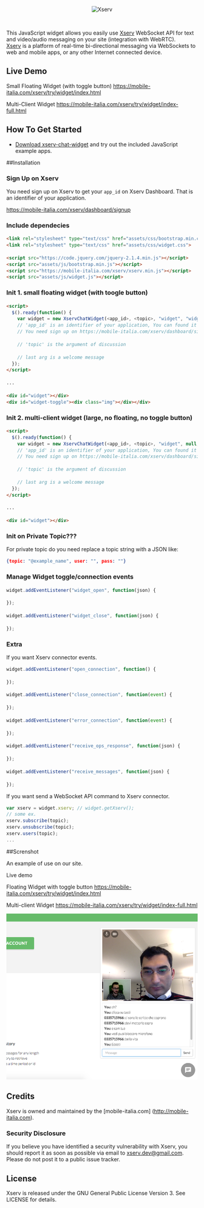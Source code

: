 <p align="center" >
  <img src="http://mobile-italia.com/xserv/assets/images/logo-big.png?t=3" alt="Xserv" title="Xserv">
</p>

<br>

This JavaScript widget allows you easily use [Xserv](http://mobile-italia.com/xserv/) WebSocket API for text and video/audio messaging on your site (integration with WebRTC).<br>
[Xserv](http://mobile-italia.com/xserv/) is a platform of real-time bi-directional messaging via WebSockets to web and mobile apps, or any other Internet connected device.

## Live Demo

Small Floating Widget (with toggle button) https://mobile-italia.com/xserv/try/widget/index.html

Multi-Client Widget https://mobile-italia.com/xserv/try/widget/index-full.html

## How To Get Started

- [Download xserv-chat-widget](https://github.com/xserv/xserv-chat-widget/archive/master.zip) and try out the included JavaScript example apps.

##Installation

### Sign Up on Xserv

You need sign up on Xserv to get your `app_id` on Xserv Dashboard. That is an identifier of your application.

https://mobile-italia.com/xserv/dashboard/signup

### Include dependecies

```html
<link rel="stylesheet" type="text/css" href="assets/css/bootstrap.min.css">
<link rel="stylesheet" type="text/css" href="assets/css/widget.css">

<script src="https://code.jquery.com/jquery-2.1.4.min.js"></script>
<script src="assets/js/bootstrap.min.js"></script>
<script src="https://mobile-italia.com/xserv/xserv.min.js"></script>
<script src="assets/js/widget.js"></script>
```

### Init 1. small floating widget (with toogle button)

```html
<script>
  $().ready(function() {
    var widget = new XservChatWidget(<app_id>, <topic>, "widget", "widget-toggle", "");
    // 'app_id' is an identifier of your application, You can found it on Xserv dashboard.
    // You need sign up on https://mobile-italia.com/xserv/dashboard/signup
    
    // 'topic' is the argument of discussion
    
    // last arg is a welcome message
  });
</script>

...

<div id="widget"></div>
<div id="widget-toggle"><div class="img"></div></div>
```

### Init 2. multi-client widget (large, no floating, no toggle button)

```html
<script>
  $().ready(function() {
    var widget = new XservChatWidget(<app_id>, <topic>, "widget", null, "");
    // 'app_id' is an identifier of your application, You can found it on Xserv dashboard.
    // You need sign up on https://mobile-italia.com/xserv/dashboard/signup
    
    // 'topic' is the argument of discussion
    
    // last arg is a welcome message
  });
</script>

...

<div id="widget"></div>
```

### Init on Private Topic???

For private topic do you need replace a topic string with a JSON like:

```json
{topic: "@example_name", user: "", pass: ""}
```

### Manage Widget toggle/connection events

```javascript
widget.addEventListener("widget_open", function(json) {
  
});

widget.addEventListener("widget_close", function(json) {
  
});
```

### Extra

If you want Xserv connector events.

```javascript
widget.addEventListener("open_connection", function() {
  
});

widget.addEventListener("close_connection", function(event) {
  
});

widget.addEventListener("error_connection", function(event) {
  
});

widget.addEventListener("receive_ops_response", function(json) {
  
});

widget.addEventListener("receive_messages", function(json) {
  
});
```

If you want send a WebSocket API command to Xserv connector.

```javascript
var xserv = widget.xserv; // widget.getXserv();
// some ex.
xserv.subscribe(topic);
xserv.unsubscribe(topic);
xserv.users(topic);
...
```

##Screnshot

An example of use on our site.

Live demo

Floating Widget with toggle button https://mobile-italia.com/xserv/try/widget/index.html

Multi-client Widget https://mobile-italia.com/xserv/try/widget/index-full.html

![](screenshot.png)

## Credits

Xserv is owned and maintained by the [mobile-italia.com] (http://mobile-italia.com).

### Security Disclosure

If you believe you have identified a security vulnerability with Xserv, you should report it as soon as possible via email to xserv.dev@gmail.com. Please do not post it to a public issue tracker.

## License

Xserv is released under the GNU General Public License Version 3. See LICENSE for details.
